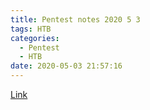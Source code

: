 ```yaml
---
title: Pentest notes 2020 5 3
tags: HTB
categories:
  - Pentest
  - HTB
date: 2020-05-03 21:57:16
---
```


[Link]("https://jefferyvin.github.io/PNotes/")
